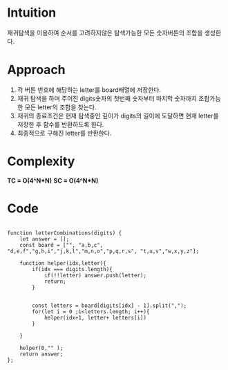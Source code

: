 # Intuition

재귀탐색을 이용하여 순서를 고려하지않은 탐색가능한 모든 숫자버튼의 조합을 생성한다.

# Approach

1. 각 버튼 번호에 해당하는 letter를 board배열에 저장한다.
2. 재귀 탐색을 하며 주어진 digits숫자의 첫번째 숫자부터 마지막 숫자까지 조합가능한 모든 letter의 조합을 찾는다.
3. 재귀의 종료조건은 현재 탐색중인 깊이가 digits의 길이에 도달하면 현재 letter를 저장한 후 함수를 반환하도록 한다.
4. 최종적으로 구해진 letter를 반환한다.

# Complexity

**TC = O(4^N\*N)**
**SC = O(4^N\*N)**

# Code

```

function letterCombinations(digits) {
    let answer = [];
    const board = ["", "a,b,c", "d,e,f","g,h,i","j,k,l","m,n,o","p,q,r,s", "t,u,v","w,x,y,z"];

    function helper(idx,letter){
        if(idx === digits.length){
            if(!!letter) answer.push(letter);
            return;
        }


        const letters = board[digits[idx] - 1].split(",");
        for(let i = 0 ;i<letters.length; i++){
            helper(idx+1, letter+ letters[i])
        }

    }

    helper(0,"" );
    return answer;
};


```
